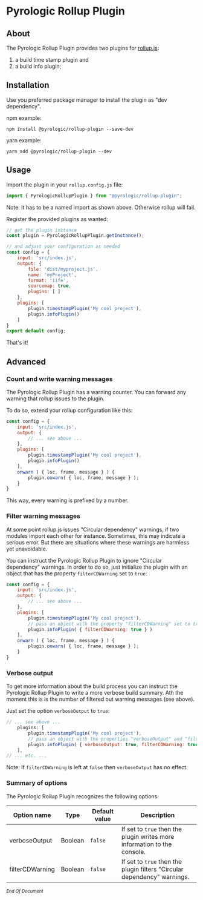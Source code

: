 # Pyrologic Rollup Plugin

## About

The Pyrologic Rollup Plugin provides two plugins for [rollup.js](https://rollupjs.org/guide/en/):
1. a build time stamp plugin and
2. a build info plugin; 

## Installation

Use you preferred package manager to install the plugin as "dev dependency".

npm example:
```
npm install @pyrologic/rollup-plugin --save-dev
```

yarn example:

```
yarn add @pyrologic/rollup-plugin --dev
```

## Usage

Import the plugin in your `rollup.config.js` file:
```js
import { PyrologicRollupPlugin } from "@pyrologic/rollup-plugin";
```

Note: It has to be a named import as shown above. Otherwise rollup will fail.

Register the provided plugins as wanted:
```js
// get the plugin instance
const plugin = PyrologicRollupPlugin.getInstance();

// and adjust your configuration as needed
const config = {
    input: 'src/index.js',
    output: {
        file: 'dist/myproject.js',
        name: 'myProject',
        format: 'iife',
        sourcemap: true,
        plugins: [ ]
    },
    plugins: [
        plugin.timestampPlugin('My cool project'),
        plugin.infoPlugin()
    ]
}
export default config;
```
That's it!

## Advanced

### Count and write warning messages

The Pyrologic Rollup Plugin has a warning counter. You can forward any warning that rollup issues to the plugin.

To do so, extend your rollup configuration like this:
```js
const config = {
    input: 'src/index.js',
    output: {
        // ... see above ...
    },
    plugins: [
        plugin.timestampPlugin('My cool project'),
        plugin.infoPlugin()
    ],
    onwarn ( { loc, frame, message } ) {
        plugin.onwarn( { loc, frame, message } );
    }
}
```

This way, every warning is prefixed by a number.

### Filter warning messages

At some point rollup.js issues "Circular dependency" warnings, if two modules import each other for instance.
Sometimes, this may indicate a serious error. But there are situations where these warnings are harmless yet
unavoidable.

You can instruct the Pyrologic Rollup Plugin to ignore "Circular dependency" warnings. In order to do so,
just initialize the plugin with an object that has the property `filterCDWarning` set to `true`:

```js
const config = {
    input: 'src/index.js',
    output: {
        // ... see above ...
    },
    plugins: [
        plugin.timestampPlugin('My cool project'),
        // pass an object with the property "filterCDWarning" set to true
        plugin.infoPlugin( { filterCDWarning: true } )
    ],
    onwarn ( { loc, frame, message } ) {
        plugin.onwarn( { loc, frame, message } );
    }
}
```

### Verbose output

To get more information about the build process you can instruct the Pyrologic Rollup Plugin to write a more
verbose build summary. Ath the moment this is is the number of filtered out warning messages (see above).

Just set the option `verboseOutput` to `true`:

```js
// ... see above ...
    plugins: [
        plugin.timestampPlugin('My cool project'),
        // pass an object with the properties "verboseOutput" and "filterCDWarning" set to true
        plugin.infoPlugin( { verboseOutput: true, filterCDWarning: true } )
    ],
// ... etc. ...
```

Note: If `filterCDWarning` is left at `false` then `verboseOutput` has no effect.


### Summary of options

The Pyrologic Rollup Plugin recognizes the following options:

| Option name | Type | Default value | Description |
| ------------| ---- | ------------- | ----------- |
| verboseOutput | Boolean | `false` | If set to `true` then the plugin writes more information to the console. |
| filterCDWarning | Boolean | `false` | If set to `true` then the plugin filters "Circular dependency" warnings. | 


<sub>_End Of Document_</sub>

